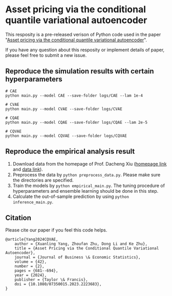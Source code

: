 # Asset pricing via the conditional quantile variational autoencoder
This resposity is a pre-released verison of Python code used in the paper "[Asset pricing via the conditional quantile variational autoencoder](https://www.researchgate.net/publication/361455269_Asset_pricing_via_the_conditional_quantile_variational_autoencoder)".

If you have any question about this resposity or implement details of paper, please feel free to submit a new issue.
 
## Reproduce the simulation results with certain hyperparameters
```
# CAE
python main.py --model CAE --save-folder logs/CAE --lam 1e-4

# CVAE
python main.py --model CVAE --save-folder logs/CVAE

# CQAE
python main.py --model CQAE --save-folder logs/CQAE --lam 2e-5

# CQVAE
python main.py --model CQVAE --save-folder logs/CQVAE
```

## Reproduce the empirical analysis result
1. Download data from the homepage of Prof. Dacheng Xiu ([homepage link](https://dachxiu.chicagobooth.edu) and [data link](https://dachxiu.chicagobooth.edu/download/datashare.zip)).
2. Preprocess the data by ```python preprocess_data.py```. Please make sure the directories are specified.
3. Train the models by ```python empirical_main.py```. The tuning procedure of hyperparameters and ensemble learning should be done in this step. 
4. Calculate the out-of-sample prediction by using ```python inference_main.py```.

## Citation
Please cite our paper if you feel this code helps.
```
@article{Yang2024CQVAE,
    author = {Xuanling Yang, Zhoufan Zhu, Dong Li and Ke Zhu},
    title = {Asset Pricing via the Conditional Quantile Variational Autoencoder},
    journal = {Journal of Business \& Economic Statistics},
    volume = {42},
    number = {2},
    pages = {681--694},
    year = {2024},
    publisher = {Taylor \& Francis},
    doi = {10.1080/07350015.2023.2223683},
}
```
